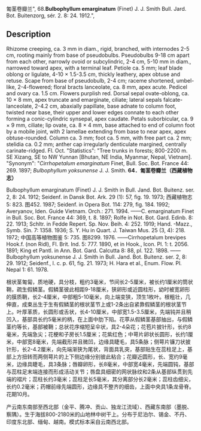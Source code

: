 匍茎卷瓣兰",
68.**Bulbophyllum emarginatum** (Finet) J. J. Smith Bull. Jard. Bot. Buitenzorg, sér. 2. 8: 24. 1912.",

## Description
Rhizome creeping, ca. 3 mm in diam., rigid, branched, with internodes 2-5 cm, rooting mainly from base of pseudobulbs. Pseudobulbs 9-18 cm apart from each other, narrowly ovoid or subcylindric, 2-4 cm, 5-10 mm in diam., narrowed toward apex, with a terminal leaf. Petiole ca. 5 mm; leaf blade oblong or ligulate, 4-10 × 1.5-3.5 cm, thickly leathery, apex obtuse and retuse. Scape from base of pseudobulb, 2-4 cm; raceme shortened, umbel-like, 2-4-flowered; floral bracts lanceolate, ca. 8 mm, apex acute. Pedicel and ovary ca. 1.5 cm. Flowers purplish red. Dorsal sepal ovate-oblong, ca. 10 × 8 mm, apex truncate and emarginate, ciliate; lateral sepals falcate-lanceolate, 2-4.2 cm, abaxially papillate, base adnate to column foot, twisted near base, their upper and lower edges connate to each other forming a conic-cylindric synsepal, apex caudate. Petals suborbicular, ca. 9 × 9 mm, ciliate; lip ovate, ca. 8 × 4 mm, base attached to end of column foot by a mobile joint, with 2 lamellae extending from base to near apex, apex obtuse-rounded. Column ca. 3 mm; foot ca. 5 mm, with free part ca. 2 mm; stelidia ca. 0.2 mm; anther cap irregularly denticulate margined, centrally carinate-ridged. Fl. Oct.
  "Statistics": "Tree trunks in forests; 800-2200 m. SE Xizang, SE to NW Yunnan [Bhutan, NE India, Myanmar, Nepal, Vietnam].
  "Synonym": "*Cirrhopetalum emarginatum* Finet, Bull. Soc. Bot. France 44: 269. 1897; *Bulbophyllum yoksunense* J. J. Smith.
**64．匍茎卷瓣兰（西藏植物志）**

Bulbophyllum emarginatum (Finet) J. J. Smith in Bull. Jand. Bot. Buitenz. ser. 2, 8: 24. 1912; Seidenf. in Dansk Bot. Ark. 29 (1): 57, fig. 19. 1973; 西藏植物志5: 823. 图452. 1987; Seidenf. in Opera Bot. 114: 279, fig. 184. 1992; Averyanov, Iden. Guide Vietnam. Orch.: 271. 1994. ——C. emarginatum Finet in Bull. Soc. Bot. France 44: 369, t. 8. 1897; Rolfe in Not. Bot. Gard. Edinb. 8: 22. 1913; Schltr. in Fedde Repert. Sp. Nov. Beih. 4: 252. 1919; Hand. -Mazz., Symb. Sin. 7: 1358. 1936; S. Y. Hu in Quart. J. Taiwan Mus. 25 (3, 4): 218. 1972; 中国高等植物图鉴 5: 735. 图8299. 1976. ——Cirrhopetalum brevipes Hook.f. (non Ridl), Fl. Brit. Ind. 5: 777. 1890, et in Hook., Icon. Pl. 1: t. 2056. 1891; King et Pantl. in Ann. Bot. Gard. Calcutta 8: 88, pl. 122. 1898. ——Bulbophyllum yoksunense J. J. Smith in Bull. Jand. Bot. Buitenz. ser. 2, 8: 29. 1912; Seidenf., l. c. p. 61, fig. 21. 1973; H. Hara et al., Enum. Flow. Pl. Nepal 1: 61. 1978.

根状茎匍匐，质地硬，具分枝，粗约3毫米，节间长2-5厘米，被长约1厘米的筒状鞘，疏生假鳞茎。假鳞茎彼此相距9-18厘米，狭卵形或近圆柱形，幼时被宽卵形的膜质鞘，长2-4厘米，中部粗5-10毫米，向上端变狭，顶生1枚叶。根粗壮，几伸直，成束丛生于生有假鳞茎的根状茎节上或1-2条出自紧靠假鳞茎的根状茎节上。叶厚革质，长圆形或舌状，长4-10厘米，中部宽1.5-3.5厘米，先端钝并且稍凹入，基部具长约5毫米的柄，在上面中肋下陷。花葶从假鳞茎基部抽出，与假鳞茎约等长，基部被鞘；总状花序缩短呈伞状，具2-4朵花；花苞片披针形，长约8毫米，先端急尖；花梗和子房长1.5厘米；花紫红色；中萼片卵状长圆形，长约1厘米，中部宽8毫米，先端截形并且微凹，边缘具睫毛，具5条脉；侧萼片镰刀状披针形，长2-4.2厘米，向先端渐狭为尾状，背面具乳突，基部贴生在蕊柱足上，基部上方扭转而两侧萼片的上下侧边缘分别彼此粘合；花瓣近圆形，长、宽约9毫米，边缘具睫毛，具3条脉；唇瓣卵形，长8毫米，中部宽4毫米，先端圆钝，基部与蕊柱足末端连接而形成活动关节；唇盘具细密的网状脉纹和2条从基部纵贯到先端的褶片；蕊柱长约3毫米；蕊柱足长5毫米，其分离部分长2毫米；蕊柱齿细尖，长约0.2毫米；药帽前缘先端圆形，边缘具不整齐的细齿，上面中央具1条龙骨脊。花期10月。

产云南东南部至西北部（金平、腾冲、贡山、独龙江流域）、西藏东南部（墨脱、察隅）。生于海拔800-2180米的山地林中树干上。分布于尼泊尔、锡金、不丹、印度东北部、缅甸、越南。模式标本采自云南西北部。
